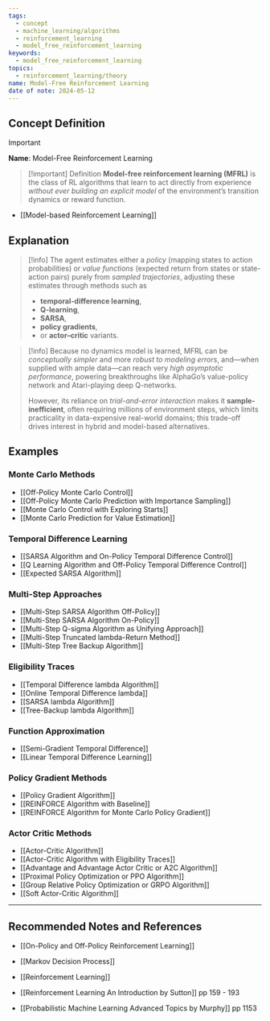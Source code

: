 ```yaml
---
tags:
  - concept
  - machine_learning/algorithms
  - reinforcement_learning
  - model_free_reinforcement_learning
keywords:
  - model_free_reinforcement_learning
topics:
  - reinforcement_learning/theory
name: Model-Free Reinforcement Learning
date of note: 2024-05-12
---
```


## Concept Definition

>[!important]
>**Name**: Model-Free Reinforcement Learning

>[!important] Definition
>**Model-free reinforcement learning (MFRL)** is the class of RL algorithms that learn to act directly from experience *without ever building an explicit model* of the environment’s transition dynamics or reward function.


- [[Model-based Reinforcement Learning]]

## Explanation

>[!info]
>The agent estimates either a _policy_ (mapping states to action probabilities) or _value functions_ (expected return from states or state-action pairs) purely from *sampled trajectories*, adjusting these estimates through methods such as 
>- **temporal-difference learning**, 
>- **Q-learning**, 
>- **SARSA**, 
>- **policy gradients**, 
>- or **actor–critic** variants.


>[!info]
>Because no dynamics model is learned, MFRL can be *conceptually simpler* and more *robust to modeling errors*, and—when supplied with ample data—can reach very *high asymptotic performance*, powering breakthroughs like AlphaGo’s value-policy network and Atari-playing deep Q-networks. 
>
>However, its reliance on *trial-and-error interaction* makes it **sample-inefficient**, often requiring millions of environment steps, which limits practicality in data-expensive real-world domains; this trade-off drives interest in hybrid and model-based alternatives.



## Examples

### Monte Carlo Methods

- [[Off-Policy Monte Carlo Control]]
- [[Off-Policy Monte Carlo Prediction with Importance Sampling]]
- [[Monte Carlo Control with Exploring Starts]]
- [[Monte Carlo Prediction for Value Estimation]]

### Temporal Difference Learning

- [[SARSA Algorithm and On-Policy Temporal Difference Control]]
- [[Q Learning Algorithm and Off-Policy Temporal Difference Control]]
- [[Expected SARSA Algorithm]]

### Multi-Step Approaches

- [[Multi-Step SARSA Algorithm Off-Policy]]
- [[Multi-Step SARSA Algorithm On-Policy]]
- [[Multi-Step Q-sigma Algorithm as Unifying Approach]]
- [[Multi-Step Truncated lambda-Return Method]]
- [[Multi-Step Tree Backup Algorithm]]

### Eligibility Traces

- [[Temporal Difference lambda Algorithm]]
- [[Online Temporal Difference lambda]]
- [[SARSA lambda Algorithm]]
- [[Tree-Backup lambda Algorithm]]

### Function Approximation

- [[Semi-Gradient Temporal Difference]]
- [[Linear Temporal Difference Learning]]

### Policy Gradient Methods

- [[Policy Gradient Algorithm]]
- [[REINFORCE Algorithm with Baseline]]
- [[REINFORCE Algorithm for Monte Carlo Policy Gradient]]

### Actor Critic Methods

- [[Actor-Critic Algorithm]]
- [[Actor-Critic Algorithm with Eligibility Traces]]
- [[Advantage and Advantage Actor Critic or A2C Algorithm]]
- [[Proximal Policy Optimization or PPO Algorithm]]
- [[Group Relative Policy Optimization or GRPO Algorithm]]
- [[Soft Actor-Critic Algorithm]]


-----------
##  Recommended Notes and References


- [[On-Policy and Off-Policy Reinforcement Learning]]


- [[Markov Decision Process]]
- [[Reinforcement Learning]]


- [[Reinforcement Learning An Introduction by Sutton]] pp 159 - 193
- [[Probabilistic Machine Learning Advanced Topics by Murphy]] pp 1153

